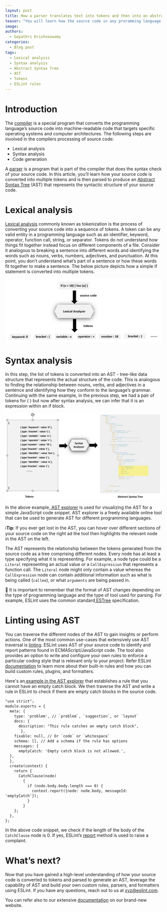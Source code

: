 ```yaml
---
layout: post
title: How a parser translates text into tokens and then into an abstract syntax tree
teaser: "You will learn how the source code in any proramming language is converted to token and then parsed to generate an AST. The AST can then be traversed to write and build custom rules in ESLint."
image: 
authors:
  - Gayathri Krishnaswamy
categories:
  - Blog post
tags:
  - Lexical analysis
  - Syntax analysis
  - Abstract Syntax Tree
  - AST
  - Tokens
  - ESLint rules
---
```

#  Introduction

The [compiler](https://en.wikipedia.org/wiki/Compiler) is a special program that converts the programming language’s source code into machine-readable code that targets specific operating systems and computer architectures. The following steps are involved in the compilers processing of source code:
- Lexical analysis
- Syntax analysis
- Code generation 
   
A [parser](https://en.wikipedia.org/wiki/Parsing) is a program that is part of the compiler that does the syntax check of your source code.
In this article, you’ll learn how your source code is converted into multiple tokens and is then parsed to produce an [Abstract Syntax Tree](https://en.wikipedia.org/wiki/Abstract_syntax_tree) (AST) that represents the syntactic structure of your source code.
#  Lexical analysis
[Lexical analysis](https://en.wikipedia.org/wiki/Lexical_analysis) commonly known as tokenization is the process of converting your source code into a sequence of tokens. A token can be any valid entity in a programming language such as an identifier, keyword, operator, function call, string, or separator. Tokens do not understand how things fit together instead focus on different components of a file. Consider it analogous to breaking a sentence into different words and identifying the words such as nouns, verbs, numbers, adjectives, and punctuation. At this point, you don’t understand what’s part of a sentence or how these words fit together to make a sentence. The below picture depicts how a simple if statement is converted into multiple tokens.

![If statement converted to tokens](/src/assets/images/blog/2022/lexical_analysis.png "source code to tokens")

#  Syntax analysis
In this step, the list of tokens is converted into an AST - tree-like data structure that represents the actual structure of the code. This is analogous to finding the relationship between nouns, verbs, and adjectives in a sentence and identifying how they conform to the language’s grammar.  Continuing with the same example, in the previous step, we had a pair of tokens for ( ) but now after syntax analysis, we can infer that it is an expression within an if block.

![A list of tokens converted to AST](/src/assets/images/blog/2022/syntax_analysis.png "tokens to AST")

In the above example,[ AST explorer](https://astexplorer.net/#/gist/052d25ec2db5e45442e474ffc8dd0f43/latest) is used for visualizing the AST for a simple JavaScript code snippet. AST explorer is a freely available online tool that can be used to generate AST for different programming languages.

:information_source:**Tip**: If you ever get lost in the AST, you can hover over different sections of your source code on the right ad the tool then highlights the relevant node in the AST on the left.

The AST represents the relationship between the tokens generated from the source code as a tree comprising different nodes. Every node has at least a type specifying what it is representing. For example, a node type could be a `Literal` representing an actual value or a `CallExpression` that represents a function call. The `Literal` node might only contain a value whereas the `CallExpression` node can contain additional information such as what is being called (`callee`), or what `arguments` are being passed in.

:memo: It is important to remember that the format of AST changes depending on the type of programming language and the type of tool used for parsing. For example, ESLint uses the common standard[ ESTree](https://github.com/estree/estree/blob/master/es5.md) specification.

#  Linting using AST
You can traverse the different nodes of the AST to gain insights or perform actions. One of the most common use-cases that extensively use AST traversal is
[ linting](https://en.wikipedia.org/wiki/Lint_(software)). ESLint uses AST of your source code to identify and report patterns found in ECMAScript/JavaScript code. The tool also provides an option to write and configure your own rules to enforce a particular coding style that is relevant only to your project. Refer ESLint[ documentation](https://eslint.org/docs/latest/user-guide/configuring/rules#disabling-rules) to learn more about their built-in rules and how you can build custom rules, plugins, and formatters.

Here's an[ example in the AST explorer](https://astexplorer.net/#/gist/052d25ec2db5e45442e474ffc8dd0f43/f2146de2d27649296a810fc4e88293b649782649) that establishes a rule that you cannot have an empty catch block. We then traverse the AST and write a rule in ESLint to check if there are empty catch blocks in the source code.
```
"use strict";
module.exports = {
  meta: {
    type: 'problem', // `problem`, `suggestion`, or `layout`
    docs: {
      description: "This rule catches an empty catch block",
       },
    fixable: null, // Or `code` or `whitespace`
    schema: [], // Add a schema if the rule has options
    messages: {
      emptyCatch: 'Empty catch block is not allowed.',
  },
  },
  create(context) {
    return {
      CatchClause(node)
        {
          if (node.body.body.length === 0) {
            context.report({node: node.body, messageId: 'emptyCatch'});
          }
        }
    };
  },
};

```

In the above code snippet, we check if the length of the body of the `CatchClause` node is 0. If yes,  ESLint’s [report](https://eslint.org/docs/latest/developer-guide/working-with-rules#contextreport) method is used to raise a complaint.


#  What’s next?

Now that you have gained a high-level understanding of how your source code is converted to tokens and parsed to generate an AST, leverage the capability of AST and build your own custom rules, parsers, and formatters using ESLint. If you have any questions, reach out to us at xyz@eslint.com.

You can refer also to our extensive [documentation](https://eslint.org/docs/latest/) on our brand-new website.
